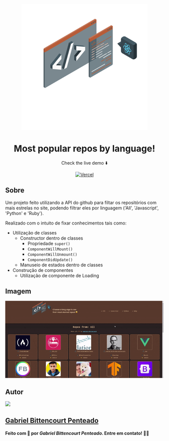 <div align="center">
  <img src="img/../src/img/ImageReact.svg" width="400">
  <h1>Most popular repos by language!</h1>
  <p>Check the live demo ⬇️</p><a href="https://popular-repos.vercel.app/"><img src="https://img.shields.io/badge/Vercel-121212?style=for-the-badge&logo=vercel" alt="Vercel"></a>
</div>

## Sobre
Um projeto feito utilizando a API do github para filtar os repositórios com mais estrelas no site, podendo filtrar eles por linguagem ('All', 'Javascript', 'Python' e 'Ruby').

Realizado com o intuito de fixar conhecimentos tais como:
  - Utilização de classes
    - Constructor dentro de classes
      - Propriedade `super()`
      - `ComponentWillMount()`
      - `ComponentWillUnmount()`
      - `ComponentDidUpdate()`
    - Manuseio de estados dentro de classes
  - Construção de componentes
    - Utilização de componente de Loading

## Imagem
<div align="center">
  <img src="img/../src/img/exemplo.gif" alt="Gif da aplicação" />
</div>

## Autor
<img src="https://unavatar.now.sh/github/gabrlcj" width="175" />

## [Gabriel Bittencourt Penteado](https://www.linkedin.com/in/gabriel-bittencourt-penteado/)

#### Feito com 🤎 por *Gabriel Bittencourt Penteado*. Entre em contato! 👋🏽
